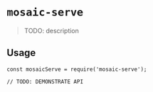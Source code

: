 # `mosaic-serve`

> TODO: description

## Usage

```
const mosaicServe = require('mosaic-serve');

// TODO: DEMONSTRATE API
```
